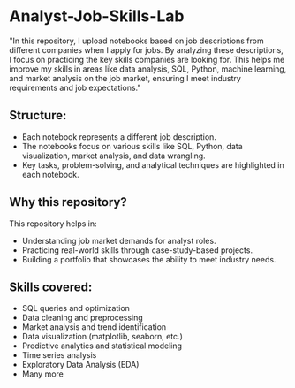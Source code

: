 # Analyst-Job-Skills-Lab
"In this repository, I upload notebooks based on job descriptions from different companies when I apply for jobs. By analyzing these descriptions, I focus on practicing the key skills companies are looking for. This helps me improve my skills in areas like data analysis, SQL, Python, machine learning, and market analysis on the job market, ensuring I meet industry requirements and job expectations."
## Structure:
- Each notebook represents a different job description.
- The notebooks focus on various skills like SQL, Python, data visualization, market analysis, and data wrangling.
- Key tasks, problem-solving, and analytical techniques are highlighted in each notebook.
## Why this repository?
This repository helps in:
- Understanding job market demands for analyst roles.
- Practicing real-world skills through case-study-based projects.
- Building a portfolio that showcases the ability to meet industry needs.
## Skills covered:
- SQL queries and optimization
- Data cleaning and preprocessing
- Market analysis and trend identification
- Data visualization (matplotlib, seaborn, etc.)
- Predictive analytics and statistical modeling
- Time series analysis
- Exploratory Data Analysis (EDA)
- Many more
